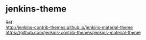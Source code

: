 # jenkins-theme

Ref:  
http://jenkins-contrib-themes.github.io/jenkins-material-theme  
https://github.com/jenkins-contrib-themes/jenkins-material-theme
